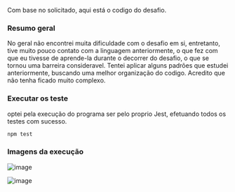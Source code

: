 Com base no solicitado, aqui está o codigo do desafio.


### Resumo geral
No geral não encontrei muita dificuldade com o desafio em si, entretanto, tive muito pouco contato com a linguagem anteriormente, o que fez com que eu tivesse de aprende-la durante o decorrer do desafio, o que se tornou uma barreira consideravel.
Tentei aplicar alguns padrões que estudei anteriormente, buscando uma melhor organização do codigo. Acredito que não tenha ficado muito complexo.


### Executar os teste

optei pela execução do programa ser pelo proprio Jest, efetuando todos os testes com sucesso.

```bash
npm test
```

### Imagens da execução
![image](https://github.com/RodrigoSerrano01/desafio-lanchonete-2023-main/assets/76639465/23713539-9096-4633-a9c0-b02e55c076fe)

![image](https://github.com/RodrigoSerrano01/desafio-lanchonete-2023-main/assets/76639465/d97795e4-ebcc-4c3a-8da1-33290965c585)
